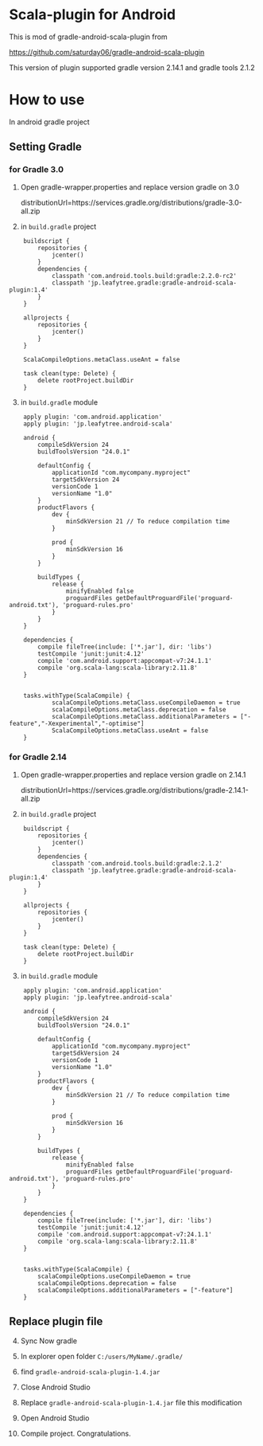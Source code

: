 # Scala-plugin for Android

This is mod of gradle-android-scala-plugin from

https://github.com/saturday06/gradle-android-scala-plugin

This version of plugin supported gradle version 2.14.1 and gradle tools 2.1.2


# How to use

In android gradle project

## Setting Gradle

### for Gradle 3.0

1) Open gradle-wrapper.properties and replace version gradle on 3.0

	distributionUrl=https\://services.gradle.org/distributions/gradle-3.0-all.zip

2) in `build.gradle` project
```
	buildscript {
		repositories {
			jcenter()
		}
		dependencies {
			classpath 'com.android.tools.build:gradle:2.2.0-rc2'
			classpath 'jp.leafytree.gradle:gradle-android-scala-plugin:1.4'
		}
	}

	allprojects {
		repositories {
			jcenter()
		}
	}

	ScalaCompileOptions.metaClass.useAnt = false
	
	task clean(type: Delete) {
		delete rootProject.buildDir
	}
```
3) in `build.gradle` module
```
	apply plugin: 'com.android.application'
	apply plugin: 'jp.leafytree.android-scala'

	android {
		compileSdkVersion 24
		buildToolsVersion "24.0.1"

		defaultConfig {
			applicationId "com.mycompany.myproject"
			targetSdkVersion 24
			versionCode 1
			versionName "1.0"
		}
		productFlavors {
			dev {
				minSdkVersion 21 // To reduce compilation time
			}

			prod {
				minSdkVersion 16
			}
		}

		buildTypes {
			release {
				minifyEnabled false
				proguardFiles getDefaultProguardFile('proguard-android.txt'), 'proguard-rules.pro'
			}
		}
	}

	dependencies {
		compile fileTree(include: ['*.jar'], dir: 'libs')
		testCompile 'junit:junit:4.12'
		compile 'com.android.support:appcompat-v7:24.1.1'
		compile 'org.scala-lang:scala-library:2.11.8'
	}


	tasks.withType(ScalaCompile) {
			scalaCompileOptions.metaClass.useCompileDaemon = true
			scalaCompileOptions.metaClass.deprecation = false
			scalaCompileOptions.metaClass.additionalParameters = ["-feature","-Xexperimental","-optimise"]
			ScalaCompileOptions.metaClass.useAnt = false
	}
```

### for Gradle 2.14

1) Open gradle-wrapper.properties and replace version gradle on 2.14.1

	distributionUrl=https\://services.gradle.org/distributions/gradle-2.14.1-all.zip

2) in `build.gradle` project
```
	buildscript {
		repositories {
			jcenter()
		}
		dependencies {
			classpath 'com.android.tools.build:gradle:2.1.2'
			classpath 'jp.leafytree.gradle:gradle-android-scala-plugin:1.4'
		}
	}

	allprojects {
		repositories {
			jcenter()
		}
	}

	task clean(type: Delete) {
		delete rootProject.buildDir
	}
```
3) in `build.gradle` module
```
	apply plugin: 'com.android.application'
	apply plugin: 'jp.leafytree.android-scala'

	android {
		compileSdkVersion 24
		buildToolsVersion "24.0.1"

		defaultConfig {
			applicationId "com.mycompany.myproject"
			targetSdkVersion 24
			versionCode 1
			versionName "1.0"
		}
		productFlavors {
			dev {
				minSdkVersion 21 // To reduce compilation time
			}

			prod {
				minSdkVersion 16
			}
		}

		buildTypes {
			release {
				minifyEnabled false
				proguardFiles getDefaultProguardFile('proguard-android.txt'), 'proguard-rules.pro'
			}
		}
	}

	dependencies {
		compile fileTree(include: ['*.jar'], dir: 'libs')
		testCompile 'junit:junit:4.12'
		compile 'com.android.support:appcompat-v7:24.1.1'
		compile 'org.scala-lang:scala-library:2.11.8'
	}


	tasks.withType(ScalaCompile) {
		scalaCompileOptions.useCompileDaemon = true
		scalaCompileOptions.deprecation = false
		scalaCompileOptions.additionalParameters = ["-feature"]
	}
```



## Replace plugin file

4) Sync Now gradle

5) In explorer open folder `C:/users/MyName/.gradle/`

6) find `gradle-android-scala-plugin-1.4.jar`

8) Close Android Studio

7) Replace `gradle-android-scala-plugin-1.4.jar` file this modification

8) Open Android Studio

9) Compile project. Congratulations.
